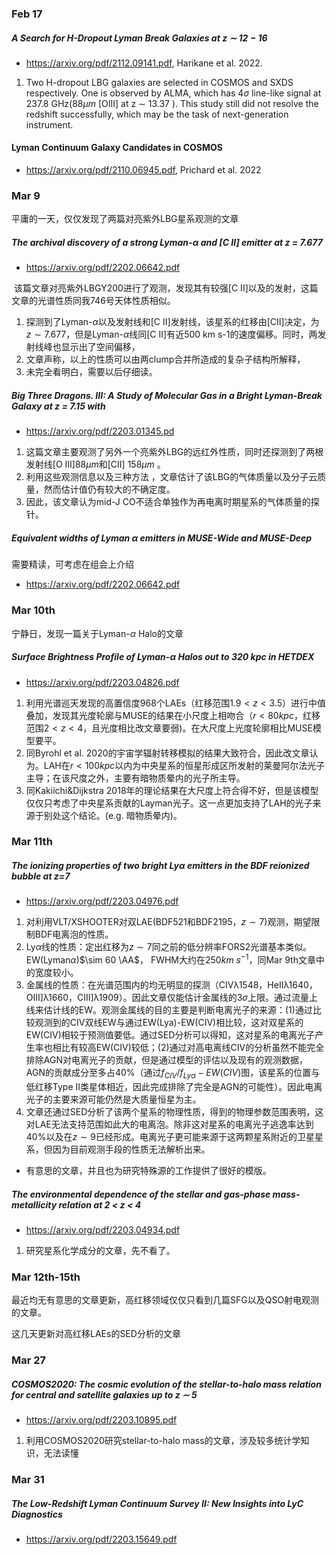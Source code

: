 ### Feb 17

##### A Search for H-Dropout Lyman Break Galaxies at z ∼ 12 − 16

* https://arxiv.org/pdf/2112.09141.pdf, Harikane et al. 2022. 

1. Two H-dropout LBG galaxies are selected in COSMOS and SXDS respectively. One is observed by ALMA, which has 4$\sigma$ line-like signal at 237.8 GHz(88$\mu m$ [OIII] at z $\sim$ 13.37 ). This study still did not resolve the redshift successfully, which may be the task of next-generation instrument.

#### Lyman Continuum Galaxy Candidates in COSMOS

* https://arxiv.org/pdf/2110.06945.pdf, Prichard et al. 2022

  

### Mar 9

平庸的一天，仅仅发现了两篇对亮紫外LBG星系观测的文章

##### The archival discovery of a strong Lyman-α and [C II] emitter at z = 7.677

* https://arxiv.org/pdf/2202.06642.pdf

​	该篇文章对亮紫外LBGY200进行了观测，发现其有较强[C II]以及的发射，这篇文章的光谱性质同我746号天体性质相似。

1. 探测到了Lyman-$\alpha$以及发射线和[C II]发射线，该星系的红移由[CII]决定，为$z\sim 7.677$，但是Lyman-$\alpha$线同[C II]有近500 km s-1的速度偏移。同时，两发射线峰也显示出了空间偏移，
2. 文章声称，以上的性质可以由两clump合并所造成的复杂子结构所解释，
3. 未完全看明白，需要以后仔细读。

##### Big Three Dragons. III: A Study of Molecular Gas in a Bright Lyman-Break Galaxy at z = 7.15 with

* https://arxiv.org/pdf/2203.01345.pd

1. 这篇文章主要观测了另外一个亮紫外LBG的远红外性质，同时还探测到了两根发射线[O III]$88\mu m$和[CII] 158$\mu m$ 。
2. 利用这些观测信息以及三种方法	，文章估计了该LBG的气体质量以及分子云质量，然而估计值仍有较大的不确定度。
3. 因此，该文章认为mid-J CO不适合单独作为再电离时期星系的气体质量的探针。

##### Equivalent widths of Lyman α emitters in MUSE-Wide and MUSE-Deep

需要精读，可考虑在组会上介绍

* https://arxiv.org/pdf/2202.06642.pdf

### Mar 10th

宁静日，发现一篇关于Lyman-$\alpha$ Halo的文章

##### Surface Brightness Profile of Lyman-α Halos out to 320 kpc in HETDEX

* https://arxiv.org/pdf/2203.04826.pdf

1. 利用光谱巡天发现的高置信度968个LAEs（红移范围$1.9<z<3.5$）进行中值叠加，发现其光度轮廓与MUSE的结果在小尺度上相吻合（$r<80kpc$，红移范围$2<z<4$，且光度相比改文章要弱)。在大尺度上光度轮廓相比MUSE模型要平。
2. 同Byrohl et al. 2020的宇宙学辐射转移模拟的结果大致符合，因此改文章认为。LAH在$r<100kpc$以内为中央星系的恒星形成区所发射的莱曼阿尔法光子主导；在该尺度之外，主要有暗物质晕内的光子所主导。
3. 同Kakiichi&Dijkstra 2018年的理论结果在大尺度上符合得不好，但是该模型仅仅只考虑了中央星系贡献的Layman光子。这一点更加支持了LAH的光子来源于别处这个结论。(e.g. 暗物质晕内)。

### Mar 11th

##### The ionizing properties of two bright Lyα emitters in the BDF reionized bubble at z=7

* https://arxiv.org/pdf/2203.04976.pdf

1. 对利用VLT/XSHOOTER对双LAE(BDF521和BDF2195，$z\sim7$)观测，期望限制BDF电离泡的性质。
2. Ly$\alpha$线的性质：定出红移为$z\sim7$同之前的低分辨率FORS2光谱基本类似。EW(Lyman$\alpha$)$\sim 60 \AA$， FWHM大约在250$km\ s^{-1}$，同Mar 9th文章中的宽度较小。
3. 金属线的性质：在光谱范围内的均无明显的探测（CIVλ1548，HeIIλ1640，OIII]λ1660，CIII]λ1909）。因此文章仅能估计金属线的3$\sigma$上限。通过流量上线来估计线的EW。观测金属线的目的主要是判断电离光子的来源：(1)通过比较观测到的CIV双线EW与通过EW(Lya)-EW(CIV)相比较，这对双星系的EW(CIV)相较于预测值要低。通过SED分析可以得知，这对星系的电离光子产生率也相比有较高EW(CIV)较低；(2)通过对高电离线CIV的分析虽然不能完全排除AGN对电离光子的贡献，但是通过模型的评估以及现有的观测数据，AGN的贡献成分至多占40%（通过$f_{CIV}/f_{Ly\alpha}-EW(CIV)$图，该星系的位置与低红移Type II类星体相近，因此完成排除了完全是AGN的可能性）。因此电离光子的主要来源可能仍然是大质量恒星为主。
4. 文章还通过SED分析了该两个星系的物理性质，得到的物理参数范围表明，这对LAE无法支持范围如此大的电离泡。除非这对星系的电离光子逃逸率达到40%以及在$z\sim9$已经形成。电离光子更可能来源于这两颗星系附近的卫星星系，但因为目前观测手段的性质无法解析出来。

* 有意思的文章，并且也为研究特殊源的工作提供了很好的模版。

##### The environmental dependence of the stellar and gas-phase mass-metallicity relation at 2 < z < 4

* https://arxiv.org/pdf/2203.04934.pdf

1. 研究星系化学成分的文章，先不看了。

### Mar 12th-15th

最近均无有意思的文章更新，高红移领域仅仅只看到几篇SFG以及QSO射电观测的文章。

这几天更新对高红移LAEs的SED分析的文章

### Mar 27

##### COSMOS2020: The cosmic evolution of the stellar-to-halo mass relation for central and satellite galaxies up to z ∼ 5

* https://arxiv.org/pdf/2203.10895.pdf

1. 利用COSMOS2020研究stellar-to-halo mass的文章，涉及较多统计学知识，无法读懂

### Mar 31

##### The Low-Redshift Lyman Continuum Survey II: New Insights into LyC Diagnostics

* https://arxiv.org/pdf/2203.15649.pdf
